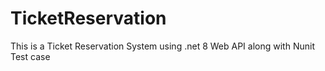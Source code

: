 # TicketReservation

This is a Ticket Reservation System using .net 8 Web API along with Nunit Test case

